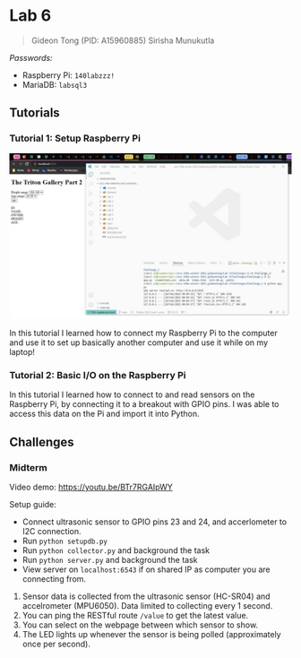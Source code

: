 # Lab 6

> Gideon Tong (PID: A15960885)
> Sirisha Munukutla

*Passwords:*

* Raspberry Pi: `140labzzz!`
* MariaDB: `labsql3`

## Tutorials

### Tutorial 1: Setup Raspberry Pi

![Image](images/tutorial_1.jpg)

In this tutorial I learned how to connect my Raspberry Pi to the computer and use it to set up basically another computer and use it while on my laptop!

### Tutorial 2: Basic I/O on the Raspberry Pi

In this tutorial I learned how to connect to and read sensors on the Raspberry Pi, by connecting it to a breakout with GPIO pins. I was able to access this data on the Pi and import it into Python.

## Challenges

### Midterm

Video demo: https://youtu.be/BTr7RGAIpWY

Setup guide:

* Connect ultrasonic sensor to GPIO pins 23 and 24, and accerlometer to I2C connection.
* Run `python setupdb.py`
* Run `python collector.py` and background the task
* Run `python server.py` and background the task
* View server on `localhost:6543` if on shared IP as computer you are connecting from.

1. Sensor data is collected from the ultrasonic sensor (HC-SR04) and accelrometer (MPU6050). Data limited to collecting every 1 second.
2. You can ping the RESTful route `/value` to get the latest value.
3. You can select on the webpage between which sensor to show.
4. The LED lights up whenever the sensor is being polled (approximately once per second).

